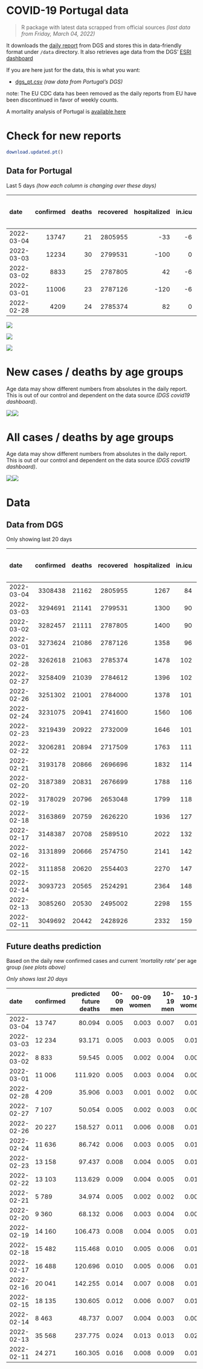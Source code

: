 COVID-19 Portugal data
================

> R package with latest data scrapped from official sources *(last data
> from Friday, March 04, 2022)*

It downloads the [daily
report](https://covid19.min-saude.pt/relatorio-de-situacao/) from DGS
and stores this in data-friendly format under `/data` directory. It also
retrieves age data from the DGS’ [ESRI
dashboard](https://covid19.min-saude.pt/ponto-de-situacao-atual-em-portugal/)

If you are here just for the data, this is what you want:

-   [dgs\_pt.csv](raw/master/data/dgs_pt.csv) *(raw data from Portugal’s
    DGS)*

note: The EU CDC data has been removed as the daily reports from EU have
been discontinued in favor of weekly counts.

A mortality analysis of Portugal is [available
here](https://averissimo.github.io/covid19-analysis/mortality.html)

# Check for new reports

``` r
download.updated.pt()
```

## Data for Portugal

Last 5 days *(how each column is changing over these days)*

| date       | confirmed | deaths | recovered | hospitalized | in.icu | first vaccine | second vaccine | confirmed m 00-09 | confirmed w 00-09 | confirmed m 10-19 | confirmed w 10-19 | confirmed m 20-29 | confirmed w 20-29 | confirmed m 30-39 | confirmed w 30-39 | confirmed m 40-49 | confirmed w 40-49 | confirmed m 50-59 | confirmed w 50-59 | confirmed m 60-69 | confirmed w 60-69 | confirmed m 70-79 | confirmed w 70-79 | confirmed m 80+ | confirmed w 80+ | death m 00-09 | death w 00-09 | death m 10-19 | death w 10-19 | death m 20-29 | death w 20-29 | death m 30-39 | death w 30-39 | death m 40-49 | death w 40-49 | death m 50-59 | death w 50-59 | death m 60-69 | death w 60-69 | death m 70-79 | death w 70-79 | death m 80+ | death w 80+ | contacts |
|:-----------|----------:|-------:|----------:|-------------:|-------:|--------------:|---------------:|------------------:|------------------:|------------------:|------------------:|------------------:|------------------:|------------------:|------------------:|------------------:|------------------:|------------------:|------------------:|------------------:|------------------:|------------------:|------------------:|----------------:|----------------:|--------------:|--------------:|--------------:|--------------:|--------------:|--------------:|--------------:|--------------:|--------------:|--------------:|--------------:|--------------:|--------------:|--------------:|--------------:|--------------:|------------:|------------:|---------:|
| 2022-03-04 |     13747 |     21 |   2805955 |          -33 |     -6 |            NA |             NA |               471 |               478 |              1540 |              2067 |               955 |              1312 |               687 |               955 |               786 |              1244 |               545 |               772 |               371 |               479 |               273 |               315 |             170 |             328 |             0 |             0 |             0 |             0 |             0 |             0 |             0 |             0 |             0 |             0 |             0 |             0 |             2 |             0 |             7 |             2 |           4 |           6 |   -18270 |
| 2022-03-03 |     12234 |     30 |   2799531 |         -100 |      0 |            NA |             NA |               460 |               453 |              1219 |              1449 |               814 |              1026 |               659 |               942 |               802 |              1095 |               469 |               724 |               362 |               503 |               319 |               329 |             221 |             375 |             0 |             0 |             0 |             0 |             0 |             0 |             0 |             0 |             0 |             0 |             0 |             1 |             0 |             1 |             2 |             5 |           9 |          12 |   -25721 |
| 2022-03-02 |      8833 |     25 |   2787805 |           42 |     -6 |            NA |             NA |               442 |               417 |               812 |               968 |               593 |               783 |               492 |               680 |               568 |               796 |               391 |               545 |               254 |               317 |               173 |               218 |             154 |             225 |             0 |             0 |             0 |             0 |             0 |             0 |             0 |             0 |             0 |             0 |             1 |             0 |             1 |             0 |             8 |             1 |           8 |           6 |     -851 |
| 2022-03-01 |     11006 |     23 |   2787126 |         -120 |     -6 |            NA |             NA |               464 |               463 |               934 |              1014 |               612 |               796 |               520 |               774 |               678 |              1014 |               536 |               788 |               389 |               533 |               357 |               384 |             276 |             465 |             0 |             0 |             0 |             0 |             0 |             0 |             1 |             0 |             0 |             0 |             0 |             0 |             1 |             2 |             3 |             0 |           6 |          10 |     -665 |
| 2022-02-28 |      4209 |     24 |   2785374 |           82 |      0 |            NA |             NA |               241 |               224 |               360 |               348 |               232 |               338 |               242 |               307 |               258 |               405 |               198 |               269 |               140 |               174 |               124 |               116 |              92 |             137 |             0 |             0 |             0 |             0 |             0 |             0 |             0 |             0 |             0 |             0 |             0 |             1 |             0 |             0 |             5 |             2 |           7 |           9 |     -408 |

![](README_files/figure-gfm/totals-1.svg)<!-- -->

![](README_files/figure-gfm/differential-1.svg)<!-- -->

![](README_files/figure-gfm/differential_7days-1.svg)<!-- -->

# New cases / deaths by age groups

Age data may show different numbers from absolutes in the daily report.
This is out of our control and dependent on the data source *(DGS
covid19 dashboard)*.

![](README_files/figure-gfm/new_cases_deaths-1.svg)<!-- -->![](README_files/figure-gfm/new_cases_deaths-2.svg)<!-- -->

# All cases / deaths by age groups

Age data may show different numbers from absolutes in the daily report.
This is out of our control and dependent on the data source *(DGS
covid19 dashboard)*.

![](README_files/figure-gfm/total_cases_deaths-1.svg)<!-- -->![](README_files/figure-gfm/total_cases_deaths-2.svg)<!-- -->

# Data

## Data from DGS

Only showing last 20 days

| date       | confirmed | deaths | recovered | hospitalized | in.icu | confirmed m 00-09 | confirmed w 00-09 | confirmed m 10-19 | confirmed w 10-19 | confirmed m 20-29 | confirmed w 20-29 | confirmed m 30-39 | confirmed w 30-39 | confirmed m 40-49 | confirmed w 40-49 | confirmed m 50-59 | confirmed w 50-59 | confirmed m 60-69 | confirmed w 60-69 | confirmed m 70-79 | confirmed w 70-79 | confirmed m 80+ | confirmed w 80+ | death m 00-09 | death w 00-09 | death m 10-19 | death w 10-19 | death m 20-29 | death w 20-29 | death m 30-39 | death w 30-39 | death m 40-49 | death w 40-49 | death m 50-59 | death w 50-59 | death m 60-69 | death w 60-69 | death m 70-79 | death w 70-79 | death m 80+ | death w 80+ | first vaccine | second vaccine | contacts |
|:-----------|----------:|-------:|----------:|-------------:|-------:|------------------:|------------------:|------------------:|------------------:|------------------:|------------------:|------------------:|------------------:|------------------:|------------------:|------------------:|------------------:|------------------:|------------------:|------------------:|------------------:|----------------:|----------------:|--------------:|--------------:|--------------:|--------------:|--------------:|--------------:|--------------:|--------------:|--------------:|--------------:|--------------:|--------------:|--------------:|--------------:|--------------:|--------------:|------------:|------------:|--------------:|---------------:|---------:|
| 2022-03-04 |   3308438 |  21162 |   2805955 |         1267 |     84 |            175392 |            167508 |            225792 |            225507 |            243246 |            263690 |            237476 |            283097 |            254267 |            318435 |            176233 |            216980 |            112432 |            129398 |             67676 |             77062 |           45811 |           85508 |             2 |             1 |             1 |             2 |            11 |             8 |            34 |            22 |           137 |            85 |           439 |           189 |          1325 |           609 |          2852 |          1734 |        6332 |        7379 |            NA |             NA |   113584 |
| 2022-03-03 |   3294691 |  21141 |   2799531 |         1300 |     90 |            174921 |            167030 |            224252 |            223440 |            242291 |            262378 |            236789 |            282142 |            253481 |            317191 |            175688 |            216208 |            112061 |            128919 |             67403 |             76747 |           45641 |           85180 |             2 |             1 |             1 |             2 |            11 |             8 |            34 |            22 |           137 |            85 |           439 |           189 |          1323 |           609 |          2845 |          1732 |        6328 |        7373 |            NA |             NA |   131854 |
| 2022-03-02 |   3282457 |  21111 |   2787805 |         1400 |     90 |            174461 |            166577 |            223033 |            221991 |            241477 |            261352 |            236130 |            281200 |            252679 |            316096 |            175219 |            215484 |            111699 |            128416 |             67084 |             76418 |           45420 |           84805 |             2 |             1 |             1 |             2 |            11 |             8 |            34 |            22 |           137 |            85 |           439 |           188 |          1323 |           608 |          2843 |          1727 |        6319 |        7361 |            NA |             NA |   157575 |
| 2022-03-01 |   3273624 |  21086 |   2787126 |         1358 |     96 |            174019 |            166160 |            222221 |            221023 |            240884 |            260569 |            235638 |            280520 |            252111 |            315300 |            174828 |            214939 |            111445 |            128099 |             66911 |             76200 |           45266 |           84580 |             2 |             1 |             1 |             2 |            11 |             8 |            34 |            22 |           137 |            85 |           438 |           188 |          1322 |           608 |          2835 |          1726 |        6311 |        7355 |            NA |             NA |   158426 |
| 2022-02-28 |   3262618 |  21063 |   2785374 |         1478 |    102 |            173555 |            165697 |            221287 |            220009 |            240272 |            259773 |            235118 |            279746 |            251433 |            314286 |            174292 |            214151 |            111056 |            127566 |             66554 |             75816 |           44990 |           84115 |             2 |             1 |             1 |             2 |            11 |             8 |            33 |            22 |           137 |            85 |           438 |           188 |          1321 |           606 |          2832 |          1726 |        6305 |        7345 |            NA |             NA |   159091 |
| 2022-02-27 |   3258409 |  21039 |   2784612 |         1396 |    102 |            173314 |            165473 |            220927 |            219661 |            240040 |            259435 |            234876 |            279439 |            251175 |            313881 |            174094 |            213882 |            110916 |            127392 |             66430 |             75700 |           44898 |           83978 |             2 |             1 |             1 |             2 |            11 |             8 |            33 |            22 |           137 |            85 |           438 |           187 |          1321 |           606 |          2827 |          1724 |        6298 |        7336 |            NA |             NA |   159499 |
| 2022-02-26 |   3251302 |  21001 |   2784000 |         1378 |    101 |            172910 |            165091 |            220305 |            219014 |            239654 |            258926 |            234469 |            278902 |            250701 |            313186 |            173785 |            213421 |            110670 |            127053 |             66250 |             75508 |           44794 |           83775 |             2 |             1 |             1 |             2 |            11 |             8 |            33 |            22 |           137 |            85 |           437 |           187 |          1320 |           605 |          2821 |          1719 |        6286 |        7324 |            NA |             NA |   426472 |
| 2022-02-24 |   3231075 |  20941 |   2741600 |         1560 |    106 |            171921 |            164141 |            218489 |            217207 |            238335 |            257259 |            233307 |            277356 |            249501 |            311409 |            172881 |            212108 |            109918 |            126179 |             65730 |             74894 |           44438 |           83130 |             2 |             1 |             1 |             2 |            11 |             8 |            33 |            22 |           137 |            85 |           437 |           187 |          1320 |           603 |          2809 |          1717 |        6261 |        7305 |            NA |             NA |   448694 |
| 2022-02-23 |   3219439 |  20922 |   2732009 |         1646 |    101 |            171366 |            163603 |            217439 |            216043 |            237599 |            256316 |            232667 |            276356 |            248731 |            310335 |            172416 |            211436 |            109556 |            125690 |             65452 |             74557 |           44240 |           82773 |             2 |             1 |             1 |             2 |            11 |             8 |            33 |            22 |           137 |            85 |           435 |           187 |          1320 |           601 |          2808 |          1716 |        6255 |        7298 |            NA |             NA |   459334 |
| 2022-02-22 |   3206281 |  20894 |   2717509 |         1763 |    111 |            170648 |            162895 |            216209 |            214732 |            236769 |            255215 |            231932 |            275353 |            247966 |            309190 |            171852 |            210652 |            109159 |            125159 |             65129 |             74175 |           44016 |           82379 |             2 |             1 |             1 |             2 |            11 |             8 |            33 |            22 |           137 |            85 |           434 |           187 |          1319 |           599 |          2805 |          1716 |        6249 |        7283 |            NA |             NA |   474904 |
| 2022-02-21 |   3193178 |  20866 |   2696696 |         1832 |    114 |            169890 |            162242 |            215037 |            213525 |            236044 |            254327 |            231231 |            274400 |            247185 |            307998 |            171288 |            209785 |            108668 |            124551 |             64762 |             73743 |           43765 |           81893 |             2 |             1 |             1 |             2 |            11 |             8 |            33 |            22 |           136 |            85 |           433 |           187 |          1319 |           598 |          2800 |          1715 |        6243 |        7270 |            NA |             NA |   489997 |
| 2022-02-20 |   3187389 |  20831 |   2676699 |         1788 |    116 |            169466 |            161897 |            214488 |            213004 |            235715 |            253900 |            230863 |            273940 |            246800 |            307484 |            171045 |            209413 |            108489 |            124326 |             64643 |             73627 |           43677 |           81770 |             2 |             1 |             1 |             2 |            11 |             8 |            33 |            22 |           134 |            85 |           432 |           186 |          1318 |           595 |          2797 |          1713 |        6234 |        7257 |            NA |             NA |   505037 |
| 2022-02-19 |   3178029 |  20796 |   2653048 |         1799 |    118 |            168899 |            161338 |            213660 |            212162 |            235175 |            253197 |            230335 |            273202 |            246174 |            306586 |            170675 |            208848 |            108223 |            123939 |             64413 |             73355 |           43515 |           81506 |             2 |             1 |             1 |             2 |            11 |             8 |            33 |            22 |           134 |            85 |           432 |           186 |          1315 |           593 |          2790 |          1710 |        6225 |        7246 |            NA |             NA |   521186 |
| 2022-02-18 |   3163869 |  20759 |   2626220 |         1936 |    127 |            168173 |            160622 |            212476 |            210848 |            234289 |            252152 |            229465 |            272075 |            245199 |            305285 |            170044 |            207949 |            107738 |            123379 |             64063 |             72946 |           43265 |           81088 |             2 |             1 |             1 |             2 |            11 |             8 |            33 |            22 |           134 |            85 |           431 |           185 |          1314 |           592 |          2785 |          1704 |        6212 |        7237 |            NA |             NA |   534151 |
| 2022-02-17 |   3148387 |  20708 |   2589510 |         2022 |    132 |            167337 |            159831 |            211125 |            209413 |            233248 |            250871 |            228521 |            270814 |            244273 |            303828 |            169435 |            207059 |            107216 |            122769 |             63713 |             72525 |           42996 |           80607 |             2 |             1 |             1 |             2 |            11 |             8 |            33 |            22 |           133 |            85 |           430 |           185 |          1310 |           592 |          2775 |          1700 |        6197 |        7221 |            NA |             NA |   545242 |
| 2022-02-16 |   3131899 |  20666 |   2574750 |         2141 |    142 |            166450 |            158957 |            209715 |            207911 |            232137 |            249393 |            227535 |            269462 |            243241 |            302363 |            168737 |            206117 |            106691 |            122144 |             63355 |             72091 |           42722 |           80086 |             2 |             1 |             1 |             2 |            11 |             8 |            33 |            22 |           132 |            85 |           427 |           185 |          1308 |           591 |          2770 |          1697 |        6182 |        7209 |            NA |             NA |   561116 |
| 2022-02-15 |   3111858 |  20620 |   2554403 |         2270 |    147 |            165229 |            157821 |            207931 |            206105 |            230767 |            247817 |            226325 |            267819 |            241967 |            300511 |            167948 |            204983 |            106141 |            121386 |             62936 |             71543 |           42414 |           79448 |             2 |             1 |             1 |             2 |            11 |             8 |            33 |            22 |           130 |            85 |           426 |           184 |          1307 |           590 |          2769 |          1691 |        6167 |        7191 |            NA |             NA |   574788 |
| 2022-02-14 |   3093723 |  20565 |   2524291 |         2364 |    148 |            164219 |            156762 |            206431 |            204606 |            229702 |            246492 |            225183 |            266372 |            240786 |            298757 |            167198 |            203833 |            105483 |            120607 |             62456 |             71014 |           42133 |           78940 |             2 |             1 |             1 |             2 |            11 |             8 |            33 |            22 |           130 |            85 |           425 |           184 |          1302 |           586 |          2764 |          1686 |        6151 |        7172 |            NA |             NA |   589289 |
| 2022-02-13 |   3085260 |  20530 |   2495002 |         2298 |    155 |            163563 |            156144 |            205698 |            203923 |            229196 |            245868 |            224640 |            265681 |            240172 |            297929 |            166852 |            203376 |            105253 |            120315 |             62308 |             70831 |           42018 |           78750 |             2 |             1 |             1 |             2 |            10 |             8 |            32 |            22 |           130 |            85 |           423 |           183 |          1302 |           584 |          2761 |          1683 |        6136 |        7165 |            NA |             NA |   602483 |
| 2022-02-11 |   3049692 |  20442 |   2428926 |         2332 |    159 |            161421 |            153993 |            202680 |            200711 |            226931 |            243091 |            222388 |            262663 |            237846 |            294593 |            165382 |            201366 |            104223 |            118982 |             61509 |             69909 |           41479 |           77799 |             2 |             1 |             1 |             2 |            10 |             8 |            32 |            22 |           129 |            84 |           423 |           183 |          1296 |           580 |          2750 |          1677 |        6112 |        7130 |            NA |             NA |   628109 |

## Future deaths prediction

Based on the daily new confirmed cases and current *‘mortality rate’*
per age group *(see plots above)*

*Only shows last 20 days*

| date       | confirmed | predicted future deaths | 00-09 men | 00-09 women | 10-19 men | 10-19 women | 20-29 men | 20-29 women | 30-39 men | 30-39 women | 40-49 men | 40-49 women | 50-59 men | 50-59 women | 60-69 men | 60-69 women | 70-79 men | 70-79 women | 80+ men | 80+ women |
|:-----------|:----------|------------------------:|----------:|------------:|----------:|------------:|----------:|------------:|----------:|------------:|----------:|------------:|----------:|------------:|----------:|------------:|----------:|------------:|--------:|----------:|
| 2022-03-04 | 13 747    |                  80.094 |     0.005 |       0.003 |     0.007 |       0.018 |     0.043 |       0.040 |     0.098 |       0.074 |     0.423 |       0.332 |     1.358 |       0.672 |     4.372 |       2.254 |    11.505 |       7.088 |  23.497 |    28.305 |
| 2022-03-03 | 12 234    |                  93.171 |     0.005 |       0.003 |     0.005 |       0.013 |     0.037 |       0.031 |     0.094 |       0.073 |     0.432 |       0.292 |     1.168 |       0.631 |     4.266 |       2.367 |    13.443 |       7.403 |  30.547 |    32.361 |
| 2022-03-02 | 8 833     |                  59.545 |     0.005 |       0.002 |     0.004 |       0.009 |     0.027 |       0.024 |     0.070 |       0.053 |     0.306 |       0.212 |     0.974 |       0.475 |     2.993 |       1.492 |     7.291 |       4.905 |  21.286 |    19.417 |
| 2022-03-01 | 11 006    |                 111.920 |     0.005 |       0.003 |     0.004 |       0.009 |     0.028 |       0.024 |     0.074 |       0.060 |     0.365 |       0.271 |     1.335 |       0.686 |     4.584 |       2.509 |    15.045 |       8.641 |  38.149 |    40.128 |
| 2022-02-28 | 4 209     |                  35.906 |     0.003 |       0.001 |     0.002 |       0.003 |     0.010 |       0.010 |     0.035 |       0.024 |     0.139 |       0.108 |     0.493 |       0.234 |     1.650 |       0.819 |     5.226 |       2.610 |  12.716 |    11.823 |
| 2022-02-27 | 7 107     |                  50.054 |     0.005 |       0.002 |     0.003 |       0.006 |     0.017 |       0.015 |     0.058 |       0.042 |     0.255 |       0.186 |     0.770 |       0.402 |     2.899 |       1.595 |     7.586 |       4.320 |  14.375 |    17.518 |
| 2022-02-26 | 20 227    |                 158.527 |     0.011 |       0.006 |     0.008 |       0.016 |     0.060 |       0.051 |     0.166 |       0.120 |     0.647 |       0.474 |     2.252 |       1.144 |     8.862 |       4.113 |    21.914 |      13.816 |  49.206 |    55.661 |
| 2022-02-24 | 11 636    |                  86.742 |     0.006 |       0.003 |     0.005 |       0.010 |     0.033 |       0.029 |     0.092 |       0.078 |     0.415 |       0.287 |     1.158 |       0.585 |     4.266 |       2.301 |    11.715 |       7.583 |  27.368 |    30.808 |
| 2022-02-23 | 13 158    |                  97.437 |     0.008 |       0.004 |     0.005 |       0.012 |     0.038 |       0.033 |     0.105 |       0.078 |     0.412 |       0.306 |     1.405 |       0.683 |     4.679 |       2.499 |    13.612 |       8.596 |  30.961 |    34.001 |
| 2022-02-22 | 13 103    |                 113.629 |     0.009 |       0.004 |     0.005 |       0.011 |     0.033 |       0.027 |     0.100 |       0.074 |     0.421 |       0.318 |     1.405 |       0.755 |     5.786 |       2.861 |    15.466 |       9.721 |  34.693 |    41.940 |
| 2022-02-21 | 5 789     |                  34.974 |     0.005 |       0.002 |     0.002 |       0.005 |     0.015 |       0.013 |     0.053 |       0.036 |     0.207 |       0.137 |     0.605 |       0.324 |     2.109 |       1.059 |     5.015 |       2.610 |  12.163 |    10.614 |
| 2022-02-20 | 9 360     |                  68.132 |     0.006 |       0.003 |     0.004 |       0.007 |     0.024 |       0.021 |     0.076 |       0.057 |     0.337 |       0.240 |     0.922 |       0.492 |     3.135 |       1.821 |     9.693 |       6.120 |  22.392 |    22.782 |
| 2022-02-19 | 14 160    |                 106.473 |     0.008 |       0.004 |     0.005 |       0.012 |     0.040 |       0.032 |     0.125 |       0.088 |     0.525 |       0.347 |     1.572 |       0.783 |     5.716 |       2.636 |    14.750 |       9.203 |  34.555 |    36.072 |
| 2022-02-18 | 15 482    |                 115.468 |     0.010 |       0.005 |     0.006 |       0.013 |     0.047 |       0.039 |     0.135 |       0.098 |     0.499 |       0.389 |     1.517 |       0.775 |     6.152 |       2.871 |    14.750 |       9.473 |  37.181 |    41.508 |
| 2022-02-17 | 16 488    |                 120.696 |     0.010 |       0.005 |     0.006 |       0.013 |     0.050 |       0.045 |     0.141 |       0.105 |     0.556 |       0.391 |     1.739 |       0.821 |     6.187 |       2.942 |    15.087 |       9.766 |  37.872 |    44.960 |
| 2022-02-16 | 20 041    |                 142.255 |     0.014 |       0.007 |     0.008 |       0.016 |     0.062 |       0.048 |     0.173 |       0.128 |     0.686 |       0.494 |     1.965 |       0.988 |     6.482 |       3.567 |    17.657 |      12.331 |  42.572 |    55.057 |
| 2022-02-15 | 18 135    |                 130.605 |     0.012 |       0.006 |     0.007 |       0.013 |     0.048 |       0.040 |     0.164 |       0.112 |     0.636 |       0.468 |     1.868 |       1.002 |     7.754 |       3.666 |    20.228 |      11.903 |  38.840 |    43.838 |
| 2022-02-14 | 8 463     |                  48.737 |     0.007 |       0.004 |     0.003 |       0.006 |     0.023 |       0.019 |     0.078 |       0.054 |     0.331 |       0.221 |     0.862 |       0.398 |     2.711 |       1.374 |     6.237 |       4.118 |  15.895 |    16.396 |
| 2022-02-13 | 35 568    |                 237.775 |     0.024 |       0.013 |     0.013 |       0.028 |     0.102 |       0.084 |     0.322 |       0.235 |     1.253 |       0.890 |     3.662 |       1.751 |    12.138 |       6.274 |    33.671 |      20.746 |  74.501 |    82.068 |
| 2022-02-11 | 24 271    |                 160.305 |     0.016 |       0.008 |     0.009 |       0.019 |     0.073 |       0.058 |     0.249 |       0.167 |     0.854 |       0.614 |     2.409 |       1.140 |     8.143 |       4.255 |    22.841 |      13.636 |  46.442 |    59.372 |
